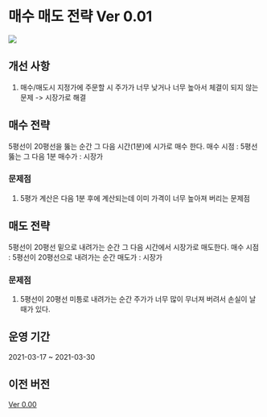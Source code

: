 # 매수 매도 전략 Ver 0.01
<img src="https://user-images.githubusercontent.com/55151796/111038124-a3890d80-846a-11eb-8bd8-f258c7b339aa.png">

## 개선 사항
1. 매수/매도시 지정가에 주문할 시 주가가 너무 낮거나 너무 높아서 체결이 되지 않는 문제 -> 시장가로 해결

## 매수 전략
5평선이 20평선을 뚫는 순간 그 다음 시간(1분)에 시가로 매수 한다.
매수 시점 : 5평선 뚫는 그 다음 1분
매수가 : 시장가

### 문제점
1. 5평가 계산은 다음 1분 후에 계산되는데 이미 가격이 너무 높아져 버리는 문제점 


## 매도 전략
5평선이 20평선 밑으로 내려가는 순간 그 다음 시간에서 시장가로 매도한다.
매수 시점 : 5평선이 20평선으로 내려가는 순간
매도가 : 시장가

### 문제점
1. 5평선이 20평선 미틍로 내려가는 순간 주가가 너무 많이 무너져 버려서 손실이 날 때가 있다.

## 운영 기간
2021-03-17 ~ 2021-03-30

## 이전 버전
[Ver 0.00](https://github.com/E-know/AutoKStock/blob/main/strategy/Ver%200.00.md)
